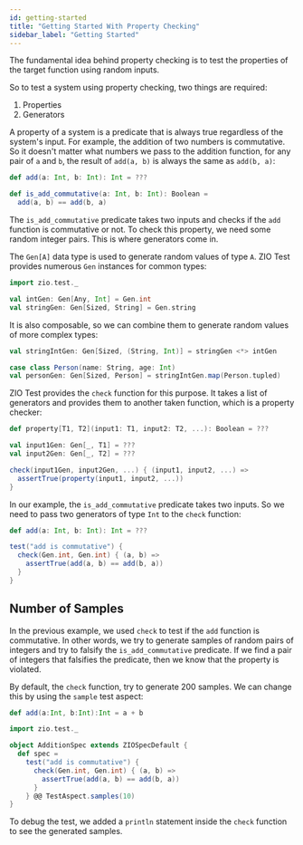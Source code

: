 ```yaml
---
id: getting-started
title: "Getting Started With Property Checking"
sidebar_label: "Getting Started"
---
```


The fundamental idea behind property checking is to test the properties of the target function using random inputs.

So to test a system using property checking, two things are required:

1. Properties
2. Generators

A property of a system is a predicate that is always true regardless of the system's input. For example, the addition of two numbers is commutative. So it doesn't matter what numbers we pass to the addition function, for any pair of `a` and `b`, the result of `add(a, b)` is always the same as `add(b, a)`:

```scala mdoc:compile-only
def add(a: Int, b: Int): Int = ???

def is_add_commutative(a: Int, b: Int): Boolean =
  add(a, b) == add(b, a)
```

The `is_add_commutative` predicate takes two inputs and checks if the `add` function is commutative or not. To check this property, we need some random integer pairs. This is where generators come in.

The `Gen[A]` data type is used to generate random values of type `A`. ZIO Test provides numerous `Gen` instances for common types:

```scala mdoc:silent
import zio.test._

val intGen: Gen[Any, Int] = Gen.int
val stringGen: Gen[Sized, String] = Gen.string
```

It is also composable, so we can combine them to generate random values of more complex types:

```scala mdoc:silent
val stringIntGen: Gen[Sized, (String, Int)] = stringGen <*> intGen

case class Person(name: String, age: Int)
val personGen: Gen[Sized, Person] = stringIntGen.map(Person.tupled)
```

ZIO Test provides the `check` function for this purpose. It takes a list of generators and provides them to another taken function, which is a property checker:

```scala
def property[T1, T2](input1: T1, input2: T2, ...): Boolean = ???

val input1Gen: Gen[_, T1] = ???
val input2Gen: Gen[_, T2] = ???

check(input1Gen, input2Gen, ...) { (input1, input2, ...) =>
  assertTrue(property(input1, input2, ...))   
}
```

In our example, the `is_add_commutative` predicate takes two inputs. So we need to pass two generators of type `Int` to the `check` function:

```scala mdoc:compile-only
def add(a: Int, b: Int): Int = ???

test("add is commutative") {
  check(Gen.int, Gen.int) { (a, b) =>
    assertTrue(add(a, b) == add(b, a))
  }
}
```

## Number of Samples

In the previous example, we used `check` to test if the `add` function is commutative. In other words, we try to generate samples of random pairs of integers and try to falsify the `is_add_commutative` predicate. If we find a pair of integers that falsifies the predicate, then we know that the property is violated.

By default, the `check` function, try to generate 200 samples. We can change this by using the `sample` test aspect:

```scala mdoc:invisible
def add(a:Int, b:Int):Int = a + b
```

```scala mdoc:compile-only
import zio.test._

object AdditionSpec extends ZIOSpecDefault {
  def spec =
    test("add is commutative") {
      check(Gen.int, Gen.int) { (a, b) =>
        assertTrue(add(a, b) == add(b, a))
      }
    } @@ TestAspect.samples(10)
}
```

To debug the test, we added a `println` statement inside the `check` function to see the generated samples.


